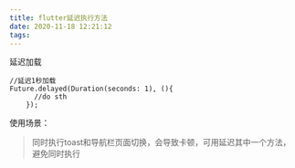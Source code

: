 ```yaml
---
title: flutter延迟执行方法
date: 2020-11-18 12:21:12
tags:
---
```

延迟加载

```
//延迟1秒加载
Future.delayed(Duration(seconds: 1), (){
      //do sth
    });
```
使用场景：
> 同时执行toast和导航栏页面切换，会导致卡顿，可用延迟其中一个方法，避免同时执行
